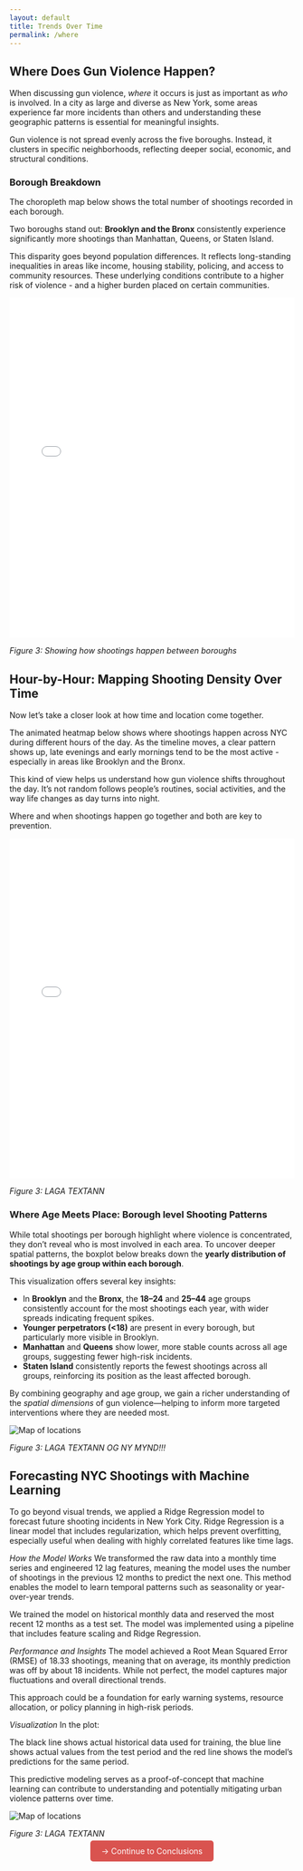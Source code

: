 ```yaml
---
layout: default
title: Trends Over Time
permalink: /where
---
```


##  Where Does Gun Violence Happen?

When discussing gun violence, *where* it occurs is just as important as *who* is involved. In a city as large and diverse as New York, some areas experience far more incidents than others and understanding these geographic patterns is essential for meaningful insights.

Gun violence is not spread evenly across the five boroughs. Instead, it clusters in specific neighborhoods, reflecting deeper social, economic, and structural conditions.

###  Borough Breakdown

The choropleth map below shows the total number of shootings recorded in each borough.

Two boroughs stand out: **Brooklyn and the Bronx** consistently experience significantly more shootings than Manhattan, Queens, or Staten Island.

This disparity goes beyond population differences. It reflects long-standing inequalities in areas like income, housing stability, policing, and access to community resources. These underlying conditions contribute to a higher risk of violence - and a higher burden placed on certain communities.

<iframe src="/final-project/assets/boroughmap.html" width="100%" height="600" frameborder="0"></iframe>


*Figure 3: Showing how shootings happen between boroughs*

## Hour-by-Hour: Mapping Shooting Density Over Time

Now let’s take a closer look at how time and location come together.

The animated heatmap below shows where shootings happen across NYC during different hours of the day. As the timeline moves, a clear pattern shows up, late evenings and early mornings tend to be the most active - especially in areas like Brooklyn and the Bronx.

This kind of view helps us understand how gun violence shifts throughout the day. It’s not random follows people’s routines, social activities, and the way life changes as day turns into night.

Where and when shootings happen go together and both are key to prevention.

<iframe src="/final-project/assets/hourlydensity.html" width="100%" height="600" frameborder="0"></iframe>

*Figure 3: LAGA TEXTANN*

### Where Age Meets Place: Borough level Shooting Patterns

While total shootings per borough highlight where violence is concentrated, they don’t reveal who
is most involved in each area. To uncover deeper spatial patterns, the boxplot below breaks down the **yearly distribution of shootings by age group within each borough**.

This visualization offers several key insights:

- In **Brooklyn** and the **Bronx**, the **18–24** and **25–44** age groups consistently account for the most shootings each year, with wider spreads indicating frequent spikes.
- **Younger perpetrators (<18)** are present in every borough, but particularly more visible in Brooklyn.
- **Manhattan** and **Queens** show lower, more stable counts across all age groups, suggesting fewer high-risk incidents.
- **Staten Island** consistently reports the fewest shootings across all groups, reinforcing its position as the least affected borough.

By combining geography and age group, we gain a richer understanding of the *spatial dimensions* of gun violence—helping to inform more targeted interventions where they are needed most.

![Map of locations](/assets/agemeetplace.png)

*Figure 3: LAGA TEXTANN OG NY MYND!!!*


## Forecasting NYC Shootings with Machine Learning
To go beyond visual trends, we applied a Ridge Regression model to forecast future shooting incidents in New York City. Ridge Regression is a linear model that includes regularization, which helps prevent overfitting, especially useful when dealing with highly correlated features like time lags.

*How the Model Works*
We transformed the raw data into a monthly time series and engineered 12 lag features, meaning the model uses the number of shootings in the previous 12 months to predict the next one. This method enables the model to learn temporal patterns such as seasonality or year-over-year trends.

We trained the model on historical monthly data and reserved the most recent 12 months as a test set. The model was implemented using a pipeline that includes feature scaling and Ridge Regression.

*Performance and Insights*
The model achieved a Root Mean Squared Error (RMSE) of 18.33 shootings, meaning that on average, its monthly prediction was off by about 18 incidents. While not perfect, the model captures major fluctuations and overall directional trends.

This approach could be a foundation for early warning systems, resource allocation, or policy planning in high-risk periods.

*Visualization*
In the plot:

The black line shows actual historical data used for training, the blue line shows actual values from the test period and the red line shows the model’s predictions for the same period.

This predictive modeling serves as a proof-of-concept that machine learning can contribute to understanding and potentially mitigating urban violence patterns over time.

![Map of locations](/assets/machinelearn.png)

*Figure 3: LAGA TEXTANN*

<p style="text-align: center;">
  <a href="{{ '/#conclusions' | relative_url }}" style="padding: 10px 20px; background-color: #d9534f; color: white; text-decoration: none; border-radius: 5px;">→ Continue to Conclusions</a>
</p>

